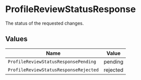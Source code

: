 # ProfileReviewStatusResponse

The status of the requested changes.


## Values

| Name                                  | Value                                 |
| ------------------------------------- | ------------------------------------- |
| `ProfileReviewStatusResponsePending`  | pending                               |
| `ProfileReviewStatusResponseRejected` | rejected                              |